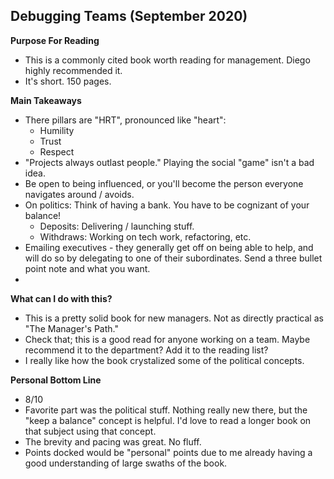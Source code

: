 ## Debugging Teams (September 2020)

**Purpose For Reading**
- This is a commonly cited book worth reading for management. Diego highly recommended it.
- It's short. 150 pages.
 
**Main Takeaways**
- There pillars are "HRT", pronounced like "heart":
	- Humility
	- Trust
	- Respect
- "Projects always outlast people." Playing the social "game" isn't a bad idea.
- Be open to being influenced, or you'll become the person everyone navigates around / avoids.
- On politics: Think of having a bank. You have to be cognizant of your balance!
	- Deposits: Delivering / launching stuff.
	- Withdraws: Working on tech work, refactoring, etc.
- Emailing executives - they generally get off on being able to help, and will do so by delegating to one of their subordinates. Send a three bullet point note and what you want.
- 

**What can I do with this?**
- This is a pretty solid book for new managers. Not as directly practical as "The Manager's Path."
- Check that; this is a good read for anyone working on a team. Maybe recommend it to the department? Add it to the reading list?
- I really like how the book crystalized some of the political concepts.

**Personal Bottom Line**
- 8/10
- Favorite part was the political stuff. Nothing really new there, but the "keep a balance" concept is helpful. I'd love to read a longer book on that subject using that concept.
- The brevity and pacing was great. No fluff.
- Points docked would be "personal" points due to me already having a good understanding of large swaths of the book.
<!--stackedit_data:
eyJoaXN0b3J5IjpbLTgzMjMyMzI2OCwxMzQ0MzUyODEyLDExMT
M4ODQwODEsLTE3NjcxMzc4NDAsMTIzODYxODU1M119
-->